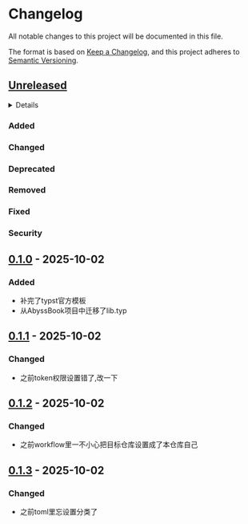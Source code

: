 # Changelog

All notable changes to this project will be documented in this file.

The format is based on [Keep a Changelog](https://keepachangelog.com/en/1.1.0/),
and this project adheres to [Semantic Versioning](https://semver.org/spec/v2.0.0.html).

## [Unreleased]

<details>

<!-- Write migration guide here -->

</details>

### Added

### Changed

### Deprecated

### Removed

### Fixed

### Security

## [0.1.0] - 2025-10-02

### Added

<!-- Describe the feature set of the initial release here -->

- 补完了typst官方模板
- 从AbyssBook项目中迁移了lib.typ

## [0.1.1] - 2025-10-02

### Changed

- 之前token权限设置错了,改一下

## [0.1.2] - 2025-10-02

### Changed

- 之前workflow里一不小心把目标仓库设置成了本仓库自己

## [0.1.3] - 2025-10-02

### Changed

- 之前toml里忘设置分类了

<!--
Below are the target URLs for each version
You can link version numbers (in level-2 headings)
to the corresponding tag on GitHub, or the diff
in comparison to the previous release
-->

[Unreleased]: https://github.com/<author>/<my-package>/compare/v0.1.0...HEAD
[0.1.0]: https://github.com/<author>/<my-package>/releases/tag/v0.1.0
[0.1.1]: https://github.com/<author>/<my-package>/releases/tag/v0.1.1
[0.1.2]: https://github.com/<author>/<my-package>/releases/tag/v0.1.2
[0.1.3]: https://github.com/<author>/<my-package>/releases/tag/v0.1.3
